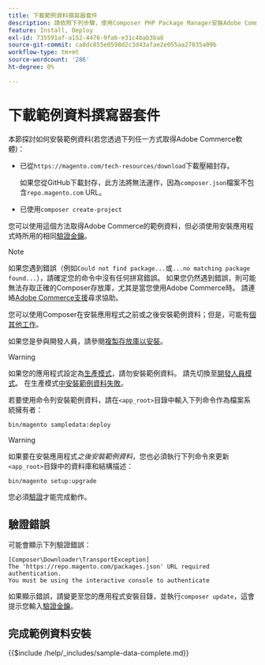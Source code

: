 ```yaml
---
title: 下載範例資料撰寫器套件
description: 請依照下列步驟，使用Composer PHP Package Manager安裝Adobe Commerce範例資料。
feature: Install, Deploy
exl-id: 735591af-a152-4476-9fa6-e31c4bab3ba8
source-git-commit: ca8dc855e0598d2c3d43afae2e055aa27035a09b
workflow-type: tm+mt
source-wordcount: '286'
ht-degree: 0%

---
```


# 下載範例資料撰寫器套件

本節探討如何安裝範例資料(若您透過下列任一方式取得Adobe Commerce軟體)：

* 已從`https://magento.com/tech-resources/download`下載壓縮封存。

  如果您從GitHub下載封存，此方法將無法運作，因為`composer.json`檔案不包含`repo.magento.com` URL。

* 已使用`composer create-project`

您可以使用這個方法取得Adobe Commerce的範例資料，但必須使用安裝應用程式時所用的相同[驗證金鑰](../prerequisites/authentication-keys.md)。

>[!NOTE]
>
>如果您遇到錯誤（例如`Could not find package...`或`...no matching package found...`），請確定您的命令中沒有任何拼寫錯誤。 如果您仍然遇到錯誤，則可能無法存取正確的Composer存放庫，尤其是當您使用Adobe Commerce時。 請連絡[Adobe Commerce支援](https://support.magento.com/hc/en-us)尋求協助。

您可以使用Composer在安裝應用程式之前或之後安裝範例資料；但是，可能有[個其他工作](remove-or-update.md)。

如果您是參與開發人員，請參閱[複製存放庫以安裝](git-repositories.md)。

>[!WARNING]
>
>如果您的應用程式設定為[生產模式](../../configuration/bootstrap/application-modes.md#production-mode)，請勿安裝範例資料。 請先切換至[開發人員模式](../../configuration/bootstrap/application-modes.md#developer-mode)。 在生產模式[中安裝範例資料失敗](https://support.magento.com/hc/en-us/articles/360033824571#symptom-production-mode-trouble-samp-prod-)。

若要使用命令列安裝範例資料，請在`<app_root>`目錄中輸入下列命令作為檔案系統擁有者：

```bash
bin/magento sampledata:deploy
```

>[!WARNING]
>
>如果要在安裝應用程式&#x200B;_之後安裝範例資料_，您也必須執行下列命令來更新`<app_root>`目錄中的資料庫和結構描述：

```bash
bin/magento setup:upgrade
```

您必須[驗證](../prerequisites/authentication-keys.md)才能完成動作。

## 驗證錯誤

可能會顯示下列驗證錯誤：

```
[Composer\Downloader\TransportException]
The 'https://repo.magento.com/packages.json' URL required authentication.
You must be using the interactive console to authenticate
```

如果顯示錯誤，請變更至您的應用程式安裝目錄，並執行`composer update`，這會提示您輸入[驗證金鑰](../prerequisites/authentication-keys.md)。

## 完成範例資料安裝

{{$include /help/_includes/sample-data-complete.md}}
